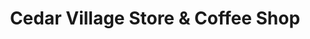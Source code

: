 ---
title: "Cedar Village Store & Coffee Shop"
url: /berkhamsted/cedar-village-store-and-coffee-shop/
shop: convenience
---